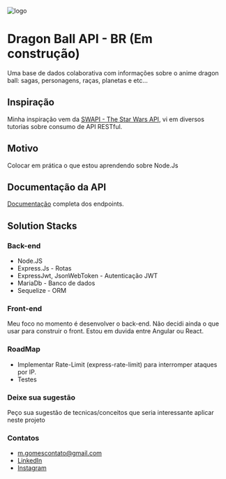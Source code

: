 ![logo](https://img.elo7.com.br/product/original/1C553C0/painel-festa-2x1m-dragon-ball-super-goku.jpg)

# Dragon Ball API - BR (Em construção)
Uma base de dados colaborativa com informações sobre o anime dragon ball: sagas, personagens, raças, planetas e etc...

## Inspiração
Minha inspiração vem da [SWAPI - The Star Wars API](https://swapi.co/), vi em diversos tutorias sobre consumo de API RESTful.

## Motivo
Colocar em prática o que estou aprendendo sobre Node.Js 

## Documentação da API
[Documentação](https://documenter.getpostman.com/view/2137744/SzYbzHpb) completa dos endpoints.

## Solution Stacks

### Back-end
* Node.JS
* Express.Js - Rotas
* ExpressJwt, JsonWebToken - Autenticação JWT
* MariaDb - Banco de dados
* Sequelize - ORM

### Front-end
Meu foco no momento é desenvolver o back-end.
Não decidi ainda o que usar para construir o front. Estou em duvida entre Angular ou React.

### RoadMap
* Implementar Rate-Limit (express-rate-limit) para interromper ataques por IP.
* Testes

### Deixe sua sugestão
Peço sua sugestão de tecnicas/conceitos que seria interessante aplicar neste projeto

### Contatos

* m.gomescontato@gmail.com
* [LinkedIn](https://www.linkedin.com/in/matheusandradegomes/)
* [Instagram](https://www.instagram.com/gomesreal/)






